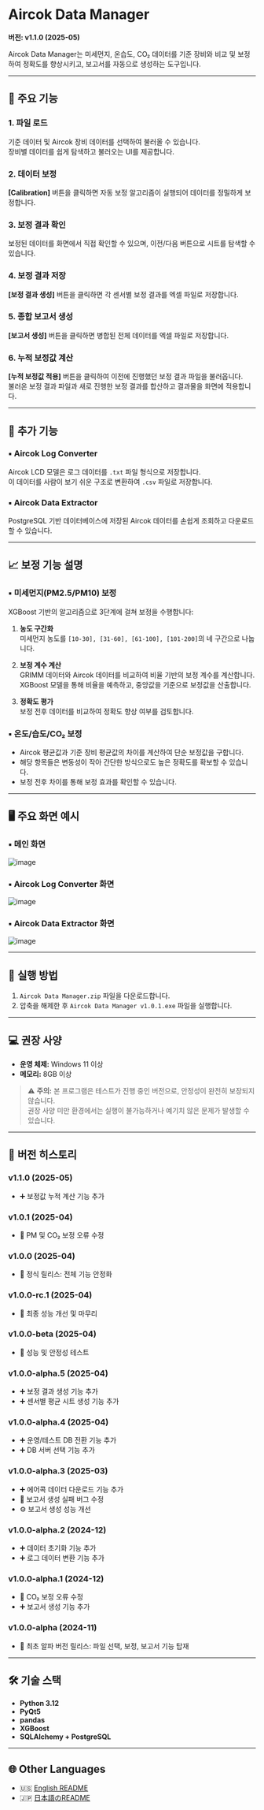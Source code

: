 # Aircok Data Manager  
**버전: v1.1.0 (2025-05)**

Aircok Data Manager는 미세먼지, 온습도, CO₂ 데이터를 기준 장비와 비교 및 보정하여 정확도를 향상시키고, 보고서를 자동으로 생성하는 도구입니다.

---

## 🧩 주요 기능

### 1. 파일 로드
기준 데이터 및 Aircok 장비 데이터를 선택하여 불러올 수 있습니다.  
장비별 데이터를 쉽게 탐색하고 불러오는 UI를 제공합니다.

### 2. 데이터 보정
**[Calibration]** 버튼을 클릭하면 자동 보정 알고리즘이 실행되어 데이터를 정밀하게 보정합니다.

### 3. 보정 결과 확인
보정된 데이터를 화면에서 직접 확인할 수 있으며, 이전/다음 버튼으로 시트를 탐색할 수 있습니다.

### 4. 보정 결과 저장
**[보정 결과 생성]** 버튼을 클릭하면 각 센서별 보정 결과를 엑셀 파일로 저장합니다.

### 5. 종합 보고서 생성
**[보고서 생성]** 버튼을 클릭하면 병합된 전체 데이터를 엑셀 파일로 저장합니다.

### 6. 누적 보정값 계산
**[누적 보정값 적용]** 버튼을 클릭하여 이전에 진행했던 보정 결과 파일을 불러옵니다.  
불러온 보정 결과 파일과 새로 진행한 보정 결과를 합산하고 결과물을 화면에 적용합니다.

---

## 🔧 추가 기능

### ▪ Aircok Log Converter
Aircok LCD 모델은 로그 데이터를 `.txt` 파일 형식으로 저장합니다.  
이 데이터를 사람이 보기 쉬운 구조로 변환하여 `.csv` 파일로 저장합니다.

### ▪ Aircok Data Extractor
PostgreSQL 기반 데이터베이스에 저장된 Aircok 데이터를 손쉽게 조회하고 다운로드할 수 있습니다.

---

## 📈 보정 기능 설명

### ▪ 미세먼지(PM2.5/PM10) 보정
XGBoost 기반의 알고리즘으로 3단계에 걸쳐 보정을 수행합니다:

1. **농도 구간화**  
   미세먼지 농도를 `[10-30], [31-60], [61-100], [101-200]`의 네 구간으로 나눕니다.

2. **보정 계수 계산**  
   GRIMM 데이터와 Aircok 데이터를 비교하여 비율 기반의 보정 계수를 계산합니다.  
   XGBoost 모델을 통해 비율을 예측하고, 중앙값을 기준으로 보정값을 산출합니다.

3. **정확도 평가**  
   보정 전후 데이터를 비교하여 정확도 향상 여부를 검토합니다.

### ▪ 온도/습도/CO₂ 보정
- Aircok 평균값과 기준 장비 평균값의 차이를 계산하여 단순 보정값을 구합니다.  
- 해당 항목들은 변동성이 작아 간단한 방식으로도 높은 정확도를 확보할 수 있습니다.  
- 보정 전후 차이를 통해 보정 효과를 확인할 수 있습니다.

---

## 🖥️ 주요 화면 예시

### ▪ 메인 화면  
![image](https://github.com/user-attachments/assets/5a5bf2dd-024c-4784-8bc7-1405696ee52d)

### ▪ Aircok Log Converter 화면  
![image](https://github.com/user-attachments/assets/8fc250bf-309c-42f2-a916-169620c75000)

### ▪ Aircok Data Extractor 화면  
![image](https://github.com/user-attachments/assets/675aaa13-0c09-40d0-9d79-c679a3e02e67)

---

## 🚀 실행 방법

1. `Aircok Data Manager.zip` 파일을 다운로드합니다.  
2. 압축을 해제한 후 `Aircok Data Manager v1.0.1.exe` 파일을 실행합니다.

---

## 💻 권장 사양

- **운영 체제:** Windows 11 이상  
- **메모리:** 8GB 이상

> ⚠️ **주의:** 본 프로그램은 테스트가 진행 중인 버전으로, 안정성이 완전히 보장되지 않습니다.  
> 권장 사양 미만 환경에서는 실행이 불가능하거나 예기치 않은 문제가 발생할 수 있습니다.

---

## 🧪 버전 히스토리
### v1.1.0 (2025-05)
- ➕ 보정값 누적 계산 기능 추가

### v1.0.1 (2025-04)
- 🐞 PM 및 CO₂ 보정 오류 수정

### v1.0.0 (2025-04)
- 🎉 정식 릴리스: 전체 기능 안정화

### v1.0.0-rc.1 (2025-04)
- 🔧 최종 성능 개선 및 마무리

### v1.0.0-beta (2025-04)
- 🧪 성능 및 안정성 테스트

### v1.0.0-alpha.5 (2025-04)
- ➕ 보정 결과 생성 기능 추가  
- ➕ 센서별 평균 시트 생성 기능 추가

### v1.0.0-alpha.4 (2025-04)
- ➕ 운영/테스트 DB 전환 기능 추가  
- ➕ DB 서버 선택 기능 추가

### v1.0.0-alpha.3 (2025-03)
- ➕ 에어콕 데이터 다운로드 기능 추가  
- 🐞 보고서 생성 실패 버그 수정  
- ⚙ 보고서 생성 성능 개선

### v1.0.0-alpha.2 (2024-12)
- ➕ 데이터 초기화 기능 추가  
- ➕ 로그 데이터 변환 기능 추가

### v1.0.0-alpha.1 (2024-12)
- 🐞 CO₂ 보정 오류 수정  
- ➕ 보고서 생성 기능 추가

### v1.0.0-alpha (2024-11)
- 🚀 최초 알파 버전 릴리스: 파일 선택, 보정, 보고서 기능 탑재

---

## 🛠 기술 스택
- **Python 3.12**
- **PyQt5**
- **pandas**
- **XGBoost**
- **SQLAlchemy + PostgreSQL**

---

## 🌐 Other Languages

- 🇺🇸 [English README](README.en.md)
- 🇯🇵 [日本語のREADME](README.ja.md)
